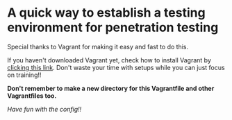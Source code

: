 # A quick way to establish a testing environment for penetration testing

Special thanks to Vagrant for making it easy and fast to do this. 

If you haven't downloaded Vagrant yet, check how to install Vagrant by [clicking this link](https://developer.hashicorp.com/vagrant/install). Don't waste your time with setups while you can just focus on training!!

**Don't remember to make a new directory for this Vagrantfile and other Vagrantfiles too.**

*Have fun with the config!!*
